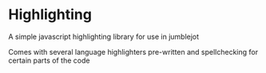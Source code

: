 # Highlighting

A simple javascript highlighting library for use in jumblejot

Comes with several language highlighters pre-written and spellchecking for certain parts of the code
